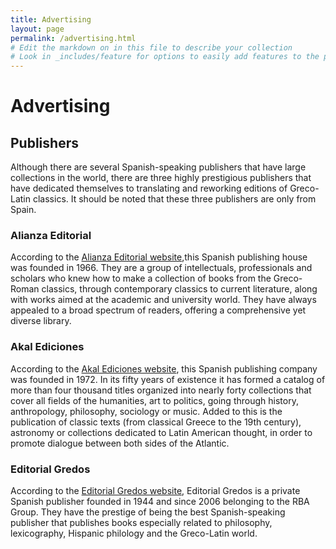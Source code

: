 ```yaml
---
title: Advertising 
layout: page
permalink: /advertising.html
# Edit the markdown on in this file to describe your collection
# Look in _includes/feature for options to easily add features to the page
---
```

# Advertising 

## Publishers 
Although there are several Spanish-speaking publishers that have large collections in the world, there are three highly prestigious publishers that have dedicated themselves to translating and reworking editions of Greco-Latin classics. It should be noted that these three publishers are only from Spain.

### Alianza Editorial
According to the [Alianza Editorial website](https://www.alianzaeditorial.es/quienes-somos/),this Spanish publishing house was founded in 1966. They are a group of intellectuals, professionals and scholars who knew how to make a collection of books from the Greco-Roman classics, through contemporary classics to current literature, along with works aimed at the academic and university world. They have always appealed to a broad spectrum of readers, offering a comprehensive yet diverse library.

### Akal Ediciones
According to the [Akal Ediciones website](https://www.akal.com/p/quienes-somos/), this Spanish publishing company was founded in 1972. In its fifty years of existence it has formed a catalog of more than four thousand titles organized into nearly forty collections that cover all fields of the humanities, art to politics, going through history, anthropology, philosophy, sociology or music. Added to this is the publication of classic texts (from classical Greece to the 19th century), astronomy or collections dedicated to Latin American thought, in order to promote dialogue between both sides of the Atlantic.

### Editorial Gredos
According to the [Editorial Gredos website](https://www.rbalibros.com/gredos), Editorial Gredos is a private Spanish publisher founded in 1944 and since 2006 belonging to the RBA Group. They have the prestige of being the best Spanish-speaking publisher that publishes books especially related to philosophy, lexicography, Hispanic philology and the Greco-Latin world.

